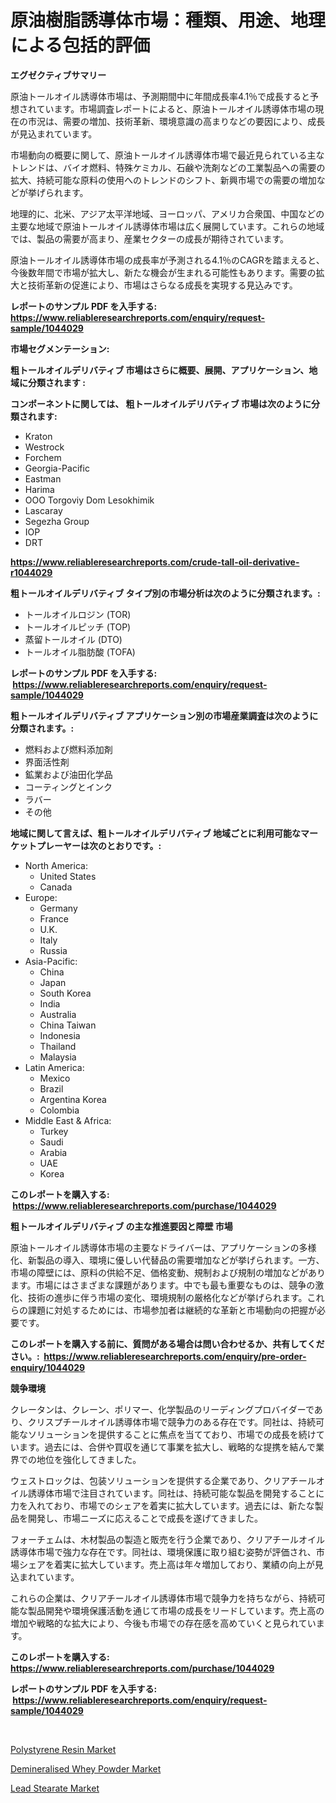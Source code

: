<p><h1>原油樹脂誘導体市場：種類、用途、地理による包括的評価</h1></p><p><strong>エグゼクティブサマリー</strong></p>
<p><p>原油トールオイル誘導体市場は、予測期間中に年間成長率4.1％で成長すると予想されています。市場調査レポートによると、原油トールオイル誘導体市場の現在の市況は、需要の増加、技術革新、環境意識の高まりなどの要因により、成長が見込まれています。</p><p>市場動向の概要に関して、原油トールオイル誘導体市場で最近見られている主なトレンドは、バイオ燃料、特殊ケミカル、石鹸や洗剤などの工業製品への需要の拡大、持続可能な原料の使用へのトレンドのシフト、新興市場での需要の増加などが挙げられます。</p><p>地理的に、北米、アジア太平洋地域、ヨーロッパ、アメリカ合衆国、中国などの主要な地域で原油トールオイル誘導体市場は広く展開しています。これらの地域では、製品の需要が高まり、産業セクターの成長が期待されています。</p><p>原油トールオイル誘導体市場の成長率が予測される4.1％のCAGRを踏まえると、今後数年間で市場が拡大し、新たな機会が生まれる可能性もあります。需要の拡大と技術革新の促進により、市場はさらなる成長を実現する見込みです。</p></p>
<p><strong>レポートのサンプル PDF を入手する: <a href="https://www.reliableresearchreports.com/enquiry/request-sample/1044029">https://www.reliableresearchreports.com/enquiry/request-sample/1044029</a></strong></p>
<p><strong>市場セグメンテーション:</strong></p>
<p><strong> 粗トールオイルデリバティブ 市場はさらに概要、展開、アプリケーション、地域に分類されます :</strong></p>
<p><strong>コンポーネントに関しては、 粗トールオイルデリバティブ 市場は次のように分類されます: &nbsp;</strong></p>
<p><ul><li>Kraton</li><li>Westrock</li><li>Forchem</li><li>Georgia-Pacific</li><li>Eastman</li><li>Harima</li><li>OOO Torgoviy Dom Lesokhimik</li><li>Lascaray</li><li>Segezha Group</li><li>IOP</li><li>DRT</li></ul></p>
<p><strong><a href="https://www.reliableresearchreports.com/crude-tall-oil-derivative-r1044029">https://www.reliableresearchreports.com/crude-tall-oil-derivative-r1044029</a></strong></p>
<p><strong> 粗トールオイルデリバティブ タイプ別の市場分析は次のように分類されます。:</strong></p>
<p><ul><li>トールオイルロジン (TOR)</li><li>トールオイルピッチ (TOP)</li><li>蒸留トールオイル (DTO)</li><li>トールオイル脂肪酸 (TOFA)</li></ul></p>
<p><strong>レポートのサンプル PDF を入手する: &nbsp;<a href="https://www.reliableresearchreports.com/enquiry/request-sample/1044029">https://www.reliableresearchreports.com/enquiry/request-sample/1044029</a></strong></p>
<p><strong> 粗トールオイルデリバティブ アプリケーション別の市場産業調査は次のように分類されます。:</strong></p>
<p><ul><li>燃料および燃料添加剤</li><li>界面活性剤</li><li>鉱業および油田化学品</li><li>コーティングとインク</li><li>ラバー</li><li>その他</li></ul></p>
<p><strong>地域に関して言えば、粗トールオイルデリバティブ 地域ごとに利用可能なマーケットプレーヤーは次のとおりです。:</strong></p>
<p><ul>
    <li>
        North America:
        <ul>
            <li>United States</li>
            <li>Canada</li>
        </ul>
    </li>
    <li>
        Europe:
        <ul>
            <li>Germany</li>
            <li>France</li>
            <li>U.K.</li>
            <li>Italy</li>
            <li>Russia</li>
        </ul>
    </li>
    <li>
        Asia-Pacific:
        <ul>
            <li>China</li>
            <li>Japan</li>
            <li>South Korea</li>
            <li>India</li>
            <li>Australia</li>
            <li>China Taiwan</li>
            <li>Indonesia</li>
            <li>Thailand</li>
            <li>Malaysia</li>
        </ul>
    </li>
    <li>
        Latin America:
        <ul>
            <li>Mexico</li>
            <li>Brazil</li>
            <li>Argentina Korea</li>
            <li>Colombia</li>
        </ul>
    </li>
    <li>
        Middle East & Africa:
        <ul>
            <li>Turkey</li>
            <li>Saudi</li>
            <li>Arabia</li>
            <li>UAE</li>
            <li>Korea</li>
        </ul>
    </li>
    </ul></p>
<p><strong>このレポートを購入する: &nbsp;<a href="https://www.reliableresearchreports.com/purchase/1044029">https://www.reliableresearchreports.com/purchase/1044029</a></strong></p>
<p><strong>粗トールオイルデリバティブ の主な推進要因と障壁 市場</strong></p>
<p><p>原油トールオイル誘導体市場の主要なドライバーは、アプリケーションの多様化、新製品の導入、環境に優しい代替品の需要増加などが挙げられます。一方、市場の障壁には、原料の供給不足、価格変動、規制および規制の増加などがあります。市場にはさまざまな課題があります。中でも最も重要なものは、競争の激化、技術の進歩に伴う市場の変化、環境規制の厳格化などが挙げられます。これらの課題に対処するためには、市場参加者は継続的な革新と市場動向の把握が必要です。</p></p>
<p><strong>このレポートを購入する前に、質問がある場合は問い合わせるか、共有してください。:&nbsp; <a href="https://www.reliableresearchreports.com/enquiry/pre-order-enquiry/1044029">https://www.reliableresearchreports.com/enquiry/pre-order-enquiry/1044029</a></strong></p>
<p><strong>競争環境</strong></p>
<p><p>クレータンは、クレーン、ポリマー、化学製品のリーディングプロバイダーであり、クリスプチールオイル誘導体市場で競争力のある存在です。同社は、持続可能なソリューションを提供することに焦点を当てており、市場での成長を続けています。過去には、合併や買収を通じて事業を拡大し、戦略的な提携を結んで業界での地位を強化してきました。</p><p>ウェストロックは、包装ソリューションを提供する企業であり、クリアチールオイル誘導体市場で注目されています。同社は、持続可能な製品を開発することに力を入れており、市場でのシェアを着実に拡大しています。過去には、新たな製品を開発し、市場ニーズに応えることで成長を遂げてきました。</p><p>フォーチェムは、木材製品の製造と販売を行う企業であり、クリアチールオイル誘導体市場で強力な存在です。同社は、環境保護に取り組む姿勢が評価され、市場シェアを着実に拡大しています。売上高は年々増加しており、業績の向上が見込まれています。</p><p>これらの企業は、クリアチールオイル誘導体市場で競争力を持ちながら、持続可能な製品開発や環境保護活動を通じて市場の成長をリードしています。売上高の増加や戦略的な拡大により、今後も市場での存在感を高めていくと見られています。</p></p>
<p><strong>このレポートを購入する: &nbsp; <a href="https://www.reliableresearchreports.com/purchase/1044029">https://www.reliableresearchreports.com/purchase/1044029</a></strong></p>
<p><strong>レポートのサンプル PDF を入手する: &nbsp;<a href="https://www.reliableresearchreports.com/enquiry/request-sample/1044029">https://www.reliableresearchreports.com/enquiry/request-sample/1044029</a></strong><strong></strong></p>
<p>&nbsp;</p>
<p><p><a href="https://www.linkedin.com/pulse/polystyrene-resin-market-size-evaluating-its-trends-growth-oj7kc?trackingId=91gjpf54uM7IEaJBmICtOQ%3D%3D">Polystyrene Resin Market</a></p><p><a href="https://www.linkedin.com/pulse/demineralised-whey-powder-market-comprehensive-report-cyudc?trackingId=46dDZeijZ0yUZauaRYGciA%3D%3D">Demineralised Whey Powder Market</a></p><p><a href="https://www.linkedin.com/pulse/lead-stearate-market-research-report-key-successful-business-slcuc?trackingId=wRiMeOyZZoUDo7ipi7WDpA%3D%3D">Lead Stearate Market</a></p></p>